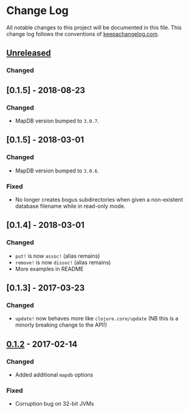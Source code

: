 # Change Log
All notable changes to this project will be documented in this file. This change log follows the conventions of [keepachangelog.com](http://keepachangelog.com/).

## [Unreleased]
### Changed

## [0.1.5] - 2018-08-23
### Changed
- MapDB version bumped to `3.0.7`.

## [0.1.5] - 2018-03-01
### Changed
- MapDB version bumped to `3.0.6`.
### Fixed
- No longer creates bogus subdirectories when given a non-existent
  database filename while in read-only mode.

## [0.1.4] - 2018-03-01
### Changed
- `put!` is now `assoc!` (alias remains)
- `remove!` is now `dissoc!` (alias remains)
- More examples in README

## [0.1.3] - 2017-03-23
### Changed
- `update!` now behaves more like `clojure.core/update` (NB this is a
  minorly breaking change to the API!)

## [0.1.2] - 2017-02-14
### Changed
- Added additional `mapdb` options
### Fixed
- Corruption bug on 32-bit JVMs

[Unreleased]: https://github.com/your-name/spicerack/compare/0.1.2...HEAD
[0.1.2]: https://github.com/your-name/spicerack/compare/0.1.1...0.1.2
